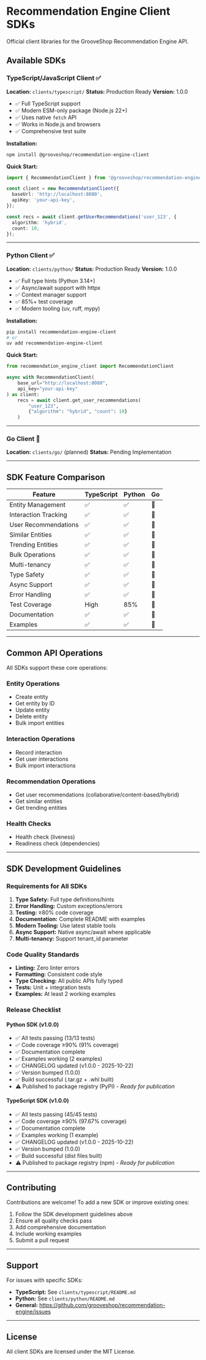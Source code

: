 # Recommendation Engine Client SDKs

Official client libraries for the GrooveShop Recommendation Engine API.

## Available SDKs

### TypeScript/JavaScript Client ✅
**Location:** `clients/typescript/`
**Status:** Production Ready
**Version:** 1.0.0

- ✅ Full TypeScript support
- ✅ Modern ESM-only package (Node.js 22+)
- ✅ Uses native `fetch` API
- ✅ Works in Node.js and browsers
- ✅ Comprehensive test suite

**Installation:**
```bash
npm install @grooveshop/recommendation-engine-client
```

**Quick Start:**
```typescript
import { RecommendationClient } from '@grooveshop/recommendation-engine-client';

const client = new RecommendationClient({
  baseUrl: 'http://localhost:8080',
  apiKey: 'your-api-key',
});

const recs = await client.getUserRecommendations('user_123', {
  algorithm: 'hybrid',
  count: 10,
});
```

---

### Python Client ✅
**Location:** `clients/python/`
**Status:** Production Ready
**Version:** 1.0.0

- ✅ Full type hints (Python 3.14+)
- ✅ Async/await support with httpx
- ✅ Context manager support
- ✅ 85%+ test coverage
- ✅ Modern tooling (uv, ruff, mypy)

**Installation:**
```bash
pip install recommendation-engine-client
# or
uv add recommendation-engine-client
```

**Quick Start:**
```python
from recommendation_engine_client import RecommendationClient

async with RecommendationClient(
    base_url="http://localhost:8080",
    api_key="your-api-key"
) as client:
    recs = await client.get_user_recommendations(
        "user_123",
        {"algorithm": "hybrid", "count": 10}
    )
```

---

### Go Client 🚧
**Location:** `clients/go/` (planned)
**Status:** Pending Implementation

---

## SDK Feature Comparison

| Feature | TypeScript | Python | Go |
|---------|------------|--------|-----|
| Entity Management | ✅ | ✅ | 🚧 |
| Interaction Tracking | ✅ | ✅ | 🚧 |
| User Recommendations | ✅ | ✅ | 🚧 |
| Similar Entities | ✅ | ✅ | 🚧 |
| Trending Entities | ✅ | ✅ | 🚧 |
| Bulk Operations | ✅ | ✅ | 🚧 |
| Multi-tenancy | ✅ | ✅ | 🚧 |
| Type Safety | ✅ | ✅ | 🚧 |
| Async Support | ✅ | ✅ | 🚧 |
| Error Handling | ✅ | ✅ | 🚧 |
| Test Coverage | High | 85% | 🚧 |
| Documentation | ✅ | ✅ | 🚧 |
| Examples | ✅ | ✅ | 🚧 |

---

## Common API Operations

All SDKs support these core operations:

### Entity Operations
- Create entity
- Get entity by ID
- Update entity
- Delete entity
- Bulk import entities

### Interaction Operations
- Record interaction
- Get user interactions
- Bulk import interactions

### Recommendation Operations
- Get user recommendations (collaborative/content-based/hybrid)
- Get similar entities
- Get trending entities

### Health Checks
- Health check (liveness)
- Readiness check (dependencies)

---

## SDK Development Guidelines

### Requirements for All SDKs

1. **Type Safety:** Full type definitions/hints
2. **Error Handling:** Custom exceptions/errors
3. **Testing:** ≥80% code coverage
4. **Documentation:** Complete README with examples
5. **Modern Tooling:** Use latest stable tools
6. **Async Support:** Native async/await where applicable
7. **Multi-tenancy:** Support tenant_id parameter

### Code Quality Standards

- **Linting:** Zero linter errors
- **Formatting:** Consistent code style
- **Type Checking:** All public APIs fully typed
- **Tests:** Unit + integration tests
- **Examples:** At least 2 working examples

### Release Checklist

#### Python SDK (v1.0.0)
- ✅ All tests passing (13/13 tests)
- ✅ Code coverage ≥90% (91% coverage)
- ✅ Documentation complete
- ✅ Examples working (2 examples)
- ✅ CHANGELOG updated (v1.0.0 - 2025-10-22)
- ✅ Version bumped (1.0.0)
- ✅ Build successful (.tar.gz + .whl built)
- ⚠️ Published to package registry (PyPI) - *Ready for publication*

#### TypeScript SDK (v1.0.0)
- ✅ All tests passing (45/45 tests)
- ✅ Code coverage ≥90% (97.67% coverage)
- ✅ Documentation complete
- ✅ Examples working (1 example)
- ✅ CHANGELOG updated (v1.0.0 - 2025-10-22)
- ✅ Version bumped (1.0.0)
- ✅ Build successful (dist files built)
- ⚠️ Published to package registry (npm) - *Ready for publication*

---

## Contributing

Contributions are welcome! To add a new SDK or improve existing ones:

1. Follow the SDK development guidelines above
2. Ensure all quality checks pass
3. Add comprehensive documentation
4. Include working examples
5. Submit a pull request

---

## Support

For issues with specific SDKs:
- **TypeScript:** See `clients/typescript/README.md`
- **Python:** See `clients/python/README.md`
- **General:** https://github.com/grooveshop/recommendation-engine/issues

---

## License

All client SDKs are licensed under the MIT License.
